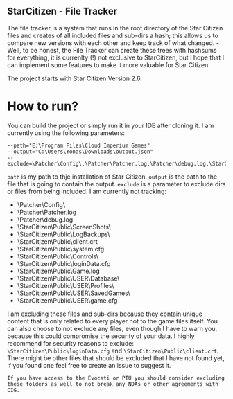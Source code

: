## StarCitizen - File Tracker

The file tracker is a system that runs in the root directory of the Star Citizen files and creates of all included files and sub-dirs a hash; this allows us to compare new versions with each other and keep track of what changed. - Well, to be honest, the File Tracker can create these trees with hashsums for everything, it is currenlty (!) not exclusive to StarCitizen, but I hope that I can implement some features to make it more valuable for Star Citizen.

The project starts with Star Citizen Version 2.6.

# How to run?

You can build the project or simply run it in your IDE after cloning it. I am currently using the following parameters:

```
--path="E:\Program Files\Cloud Imperium Games"
--output="C:\Users\Yonas\Downloads\output.json"
--exclude=\Patcher\Config\,\Patcher\Patcher.log,\Patcher\debug.log,\StarCitizen\Public\LogBackups\,\StarCitizen\Public\client.crt,\StarCitizen\Public\system.cfg,\StarCitizen\Public\Controls\,\StarCitizen\Public\loginData.cfg,\StarCitizen\Public\Game.log,\StarCitizen\Public\USER\DATABASE\,\StarCitizen\Public\USER\Profiles\,\StarCitizen\Public\SavedGames\,\StarCitizen\Public\game.cfg
```

`path` is my path to thje installation of Star Citizen.
`output` is the path to the file that is going to contain the output.
`exclude` is a parameter to exclude dirs or files from being included. I am currently not tracking:

- \Patcher\Config\
- \Patcher\Patcher.log
- \Patcher\debug.log
- \StarCitizen\Public\ScreenShots\
- \StarCitizen\Public\LogBackups\
- \StarCitizen\Public\client.crt
- \StarCitizen\Public\system.cfg
- \StarCitizen\Public\Controls\
- \StarCitizen\Public\loginData.cfg
- \StarCitizen\Public\Game.log
- \StarCitizen\Public\USER\Database\
- \StarCitizen\Public\USER\Profiles\
- \StarCitizen\Public\USER\SavedGames\
- \StarCitizen\Public\USER\game.cfg

I am excluding these files and sub-dirs because they contain unique content that is only related to every player not to the game files itself. You can also choose to not exclude any files, even though I have to warn you, because this could compromise the security of your data. I highly recommend for security reasons to exclude: `\StarCitizen\Public\loginData.cfg` and `\StarCitizen\Public\client.crt`. There might be other files that should be excluded that I have not found yet, if you found one feel free to create an issue to suggest it.

`If you have access to the Evocati or PTU you should consider excluding these folders as well to not break any NDAs or other agreements with CIG.`